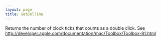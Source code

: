 ```yaml
---
layout: page
title: GetDblTime
---
```


Returns the number of clock ticks that counts as a double click.
See http://developer.apple.com/documentation/mac/Toolbox/Toolbox-81.html

